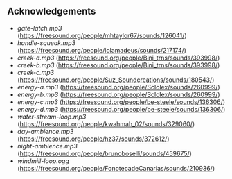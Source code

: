 ## Acknowledgements

- _gate-latch.mp3_ (https://freesound.org/people/mhtaylor67/sounds/126041/)
- _handle-squeak.mp3_ (https://freesound.org/people/lolamadeus/sounds/217174/)
- _creek-a.mp3_ (https://freesound.org/people/Bini_trns/sounds/393998/)
- _creek-b.mp3_ (https://freesound.org/people/Bini_trns/sounds/393998/)
- _creek-c.mp3_ (https://freesound.org/people/Suz_Soundcreations/sounds/180543/)
- _energy-a.mp3_ (https://freesound.org/people/Sclolex/sounds/260999/)
- _energy-b.mp3_ (https://freesound.org/people/Sclolex/sounds/260999/)
- _energy-c.mp3_ (https://freesound.org/people/be-steele/sounds/136306/)
- _energy-d.mp3_ (https://freesound.org/people/be-steele/sounds/136306/)
- _water-stream-loop.mp3_ (https://freesound.org/people/kwahmah_02/sounds/329060/)
- _day-ambience.mp3_ (https://freesound.org/people/hz37/sounds/372612/)
- _night-ambience.mp3_ (https://freesound.org/people/brunoboselli/sounds/459675/)
- _windmill-loop.ogg_ (https://freesound.org/people/FonotecadeCanarias/sounds/210936/)